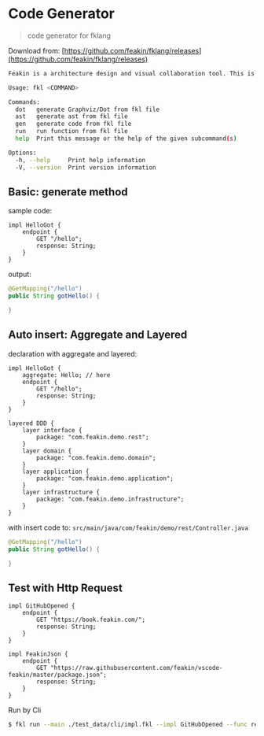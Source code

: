 # Code Generator

> code generator for fklang

Download from: [https://github.com/feakin/fklang/releases](https://github.com/feakin/fklang/releases)

```bash
Feakin is a architecture design and visual collaboration tool. This is the parser for Feakin.

Usage: fkl <COMMAND>

Commands:
  dot   generate Graphviz/Dot from fkl file
  ast   generate ast from fkl file
  gen   generate code from fkl file
  run   run function from fkl file
  help  Print this message or the help of the given subcommand(s)

Options:
  -h, --help     Print help information
  -V, --version  Print version information
```

## Basic: generate method

sample code:

```feakin
impl HelloGot {
    endpoint {
        GET "/hello";
        response: String;
    }
}
```

output:

```java
@GetMapping("/hello")
public String gotHello() {

}
```

## Auto insert: Aggregate and Layered

declaration with aggregate and layered:

```feakin
impl HelloGot {
    aggregate: Hello; // here
    endpoint {
        GET "/hello";
        response: String;
    }
}

layered DDD {
    layer interface {
        package: "com.feakin.demo.rest";
    }
    layer domain {
        package: "com.feakin.demo.domain";
    }
    layer application {
        package: "com.feakin.demo.application";
    }
    layer infrastructure {
        package: "com.feakin.demo.infrastructure";
    }
}
```

with insert code to: `src/main/java/com/feakin/demo/rest/Controller.java`

```java
@GetMapping("/hello")
public String gotHello() {

}
```

## Test with Http Request


```feakin
impl GitHubOpened {
    endpoint {
        GET "https://book.feakin.com/";
        response: String;
    }
}

impl FeakinJson {
    endpoint {
        GET "https://raw.githubusercontent.com/feakin/vscode-feakin/master/package.json";
        response: String;
    }
}
```

Run by Cli

```bash
$ fkl run --main ./test_data/cli/impl.fkl --impl GitHubOpened --func request
```
